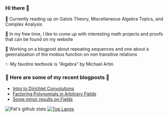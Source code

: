 ### Hi there 👋

<!--
**Snooder/Snooder** is a ✨ _special_ ✨ repository because its `README.md` (this file) appears on your GitHub profile.

Here are some ideas to get you started:

- 🔭 I’m currently working on ...
- 🌱 I’m currently learning ...
- 👯 I’m looking to collaborate on ...
- 🤔 I’m looking for help with ...
- 💬 Ask me about ...
- 📫 How to reach me: ...
- 😄 Pronouns: ...
- ⚡ Fun fact: ...
-->

🌱 Currently reading up on Galois Theory, Miscellaneous Algebra Topics, and Complex Analysis

👯 In my free time, I like to come up with interesting math projects and proofs that can be found on my website

🔭 Working on a blogpost about repeating sequences and one about a geenralization of the mobius function on non transitive relations

✨ My favotire textbook is "Algebra" by Michael Artin


### 🤔 Here are some of my recent blogposts 🤔
- [Intro to Dirichlet Convolutions](https://drive.google.com/file/d/1XBR4C8PujCSzC6jicF2DSvGJVnuJphRh/view)
- [Factoring Polynomials in Arbitrary Fields](https://drive.google.com/file/d/1tz4MFCuecZMXw0ApXlBaSMvlxIPYf4YF/view)
- [Some minor results on Fields](https://drive.google.com/file/d/1Z2Zc_-nY_JtPGpBDbkkTrSj8Owfahehw/view)


![Pat's github stats](https://github-readme-stats.vercel.app/api?username=patrickDugan04&theme=tokyonight&layout=compact&count_private=true)
[![Top Langs](https://github-readme-stats.vercel.app/api/top-langs/?username=patrickDugan04&theme=tokyonight&layout=compact&count_private=true)](https://github.com/Snooder/github-readme-stats)
